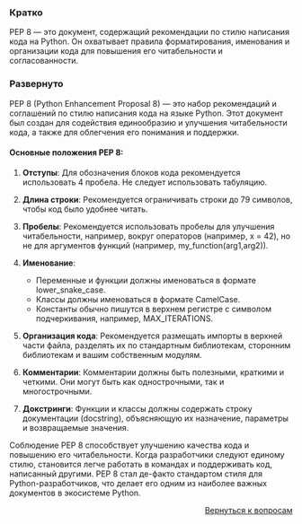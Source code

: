 ### Кратко

PEP 8 — это документ, содержащий рекомендации по стилю написания кода на Python. Он охватывает правила форматирования,
именования и организации кода для повышения его читабельности и согласованности.

### Развернуто

PEP 8 (Python Enhancement Proposal 8) — это набор рекомендаций и соглашений по стилю написания кода на языке Python.
Этот документ был создан для содействия единообразию и улучшения читабельности кода, а также для облегчения его
понимания и поддержки.

#### Основные положения PEP 8:

1. **Отступы**: Для обозначения блоков кода рекомендуется использовать 4 пробела. Не следует использовать табуляцию.

2. **Длина строки**: Рекомендуется ограничивать строки до 79 символов, чтобы код было удобнее читать.

3. **Пробелы**: Рекомендуется использовать пробелы для улучшения читабельности, например, вокруг операторов
   (например, x = 42), но не для аргументов функций (например, my_function(arg1,arg2)).

4. **Именование**:
    
    - Переменные и функции должны именоваться в формате lower_snake_case.
    - Классы должны именоваться в формате CamelCase.
    - Константы обычно пишутся в верхнем регистре с символом подчеркивания, например, MAX_ITERATIONS.

5. **Организация кода**: Рекомендуется размещать импорты в верхней части файла, разделять их по стандартным библиотекам,
   сторонним библиотекам и вашим собственным модулям.

6. **Комментарии**: Комментарии должны быть полезными, краткими и четкими. Они могут быть как однострочными, так и
   многострочными.

7. **Докстринги**: Функции и классы должны содержать строку документации (docstring), объясняющую их назначение,
   параметры и возвращаемые значения.

Соблюдение PEP 8 способствует улучшению качества кода и повышению его читабельности. Когда разработчики следуют единому
стилю, становится легче работать в командах и поддерживать код, написанный другими. PEP 8 стал де-факто стандартом
стиля для Python-разработчиков, что делает его одним из наиболее важных документов в экосистеме Python.

<div align="right">

[Вернуться к вопросам](../Вопросы.md)

</div>
